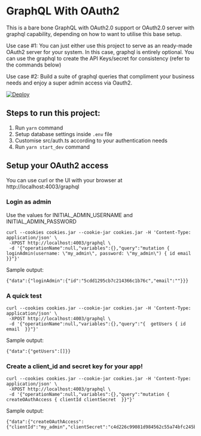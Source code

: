 # GraphQL With OAuth2

This is a bare bone GraphQL with OAuth2.0 support or OAuth2.0 server with graphql capability, depending on how to want to utilise this base setup.

Use case #1: You can just either use this project to serve as an ready-made OAuth2 server for your system. In this case, graphql is entirely optional. You can use the graphql to create the API Keys/secret for consistency (refer to the commands below)

Use case #2: Build a suite of graphql queries that compliment your business needs and enjoy a super admin access via Oauth2.

[![Deploy](https://www.herokucdn.com/deploy/button.svg)](https://heroku.com/deploy)

## Steps to run this project:

1. Run `yarn` command
2. Setup database settings inside `.env` file
3. Customise src/auth.ts according to your authentication needs
4. Run `yarn start_dev` command

## Setup your OAuth2 access

You can use curl or the UI with your browser at http://localhost:4003/graphql

### Login as admin

Use the values for INITIAL_ADMIN_USERNAME and INITIAL_ADMIN_PASSWORD

    curl --cookies cookies.jar --cookie-jar cookies.jar -H 'Content-Type: application/json' \
     -XPOST http://localhost:4003/graphql \
     -d '{"operationName":null,"variables":{},"query":"mutation {  loginAdmin(username: \"my_admin\", password: \"my_admin\") { id email  }}"}'

Sample output:

    {"data":{"loginAdmin":{"id":"5cdd1295cb7c214366c1b76c","email":""}}}

### A quick test

    curl --cookies cookies.jar --cookie-jar cookies.jar -H 'Content-Type: application/json' \
     -XPOST http://localhost:4003/graphql \
     -d '{"operationName":null,"variables":{},"query":"{  getUsers { id email  }}"}'

Sample output:

    {"data":{"getUsers":[]}}

### Create a client_id and secret key for your app!

    curl --cookies cookies.jar --cookie-jar cookies.jar -H 'Content-Type: application/json' \
     -XPOST http://localhost:4003/graphql \
     -d '{"operationName":null,"variables":{},"query":"mutation {  createOAuthAccess { clientId clientSecret  }}"}'

Sample output:

    {"data":{"createOAuthAccess":{"clientId":"my_admin","clientSecret":"c4d226c99081d984562c55a74bfc245b2ad21a70a441873b102e15b521c2a7da"}}}
